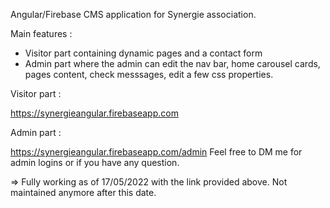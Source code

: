 Angular/Firebase CMS application for Synergie association.

Main features : 

- Visitor part containing dynamic pages and a contact form
- Admin part where the admin can edit the nav bar, home carousel cards, pages content, check messsages, edit a few css properties.

Visitor part :

https://synergieangular.firebaseapp.com

Admin part : 

https://synergieangular.firebaseapp.com/admin
Feel free to DM me for admin logins or if you have any question.

=> Fully working as of 17/05/2022 with the link provided above. Not maintained anymore after this date.




